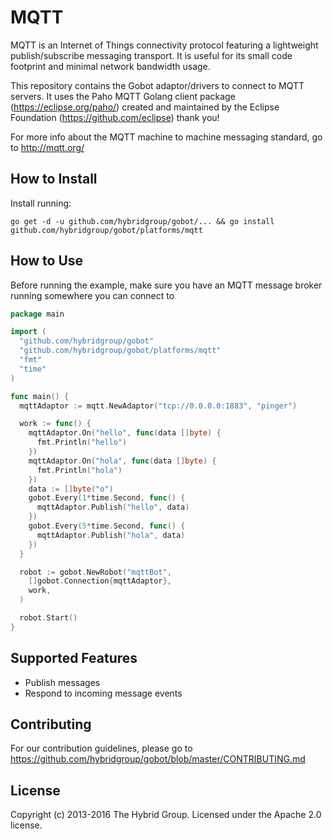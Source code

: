 # MQTT

MQTT is an Internet of Things connectivity protocol featuring a lightweight publish/subscribe messaging transport. It is useful for its small code footprint and minimal network bandwidth usage.

This repository contains the Gobot adaptor/drivers to connect to MQTT servers. It uses the Paho MQTT Golang client package (https://eclipse.org/paho/) created and maintained by the Eclipse Foundation (https://github.com/eclipse) thank you!

For more info about the MQTT machine to machine messaging standard, go to http://mqtt.org/

## How to Install

Install running:

```
go get -d -u github.com/hybridgroup/gobot/... && go install github.com/hybridgroup/gobot/platforms/mqtt
```

## How to Use

Before running the example, make sure you have an MQTT message broker running somewhere you can connect to

```go
package main

import (
  "github.com/hybridgroup/gobot"
  "github.com/hybridgroup/gobot/platforms/mqtt"
  "fmt"
  "time"
)

func main() {
  mqttAdaptor := mqtt.NewAdaptor("tcp://0.0.0.0:1883", "pinger")

  work := func() {
    mqttAdaptor.On("hello", func(data []byte) {
      fmt.Println("hello")
    })
    mqttAdaptor.On("hola", func(data []byte) {
      fmt.Println("hola")
    })
    data := []byte("o")
    gobot.Every(1*time.Second, func() {
      mqttAdaptor.Publish("hello", data)
    })
    gobot.Every(5*time.Second, func() {
      mqttAdaptor.Publish("hola", data)
    })
  }

  robot := gobot.NewRobot("mqttBot",
    []gobot.Connection{mqttAdaptor},
    work,
  )

  robot.Start()
}
```

## Supported Features

* Publish messages
* Respond to incoming message events

## Contributing

For our contribution guidelines, please go to https://github.com/hybridgroup/gobot/blob/master/CONTRIBUTING.md

## License

Copyright (c) 2013-2016 The Hybrid Group. Licensed under the Apache 2.0 license.
